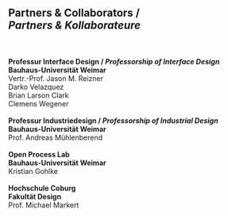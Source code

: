 ## Partners &amp; Collaborators / <br />*Partners &amp; Kollaborateure*
<br /><br />
**Professur Interface Design / *Professorship of Interface Design***<br />
**Bauhaus-Universität Weimar**<br />
Vertr.-Prof. Jason M. Reizner<br />
Darko Velazquez<br />
Brian Larson Clark<br />
Clemens Wegener<br />
<br />
**Professur Industriedesign / *Professorship of Industrial Design***<br />
**Bauhaus-Universität Weimar**<br />
Prof. Andreas Mühlenberend<br />
<br />
**Open Process Lab**<br />
**Bauhaus-Universität Weimar**<br />
Kristian Gohlke<br />
<br />
**Hochschule Coburg**<br />
**Fakultät Design**<br />
Prof. Michael Markert<br />
<br />
